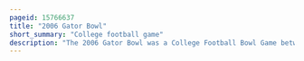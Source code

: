```yaml
---
pageid: 15766637
title: "2006 Gator Bowl"
short_summary: "College football game"
description: "The 2006 Gator Bowl was a College Football Bowl Game between louisville Cardinals and Virginia Tech Hokies on january 2 2006 at Alltel Stadium in Jacksonville Florida. The Game was the final Contest of the 2005 Football Season for each Team and resulted in a 3524 Virginia Tech Victory. Louisville represented the Big East Conference, and Virginia Tech represented the Atlantic Coast Conference in the Competition."
---
```


